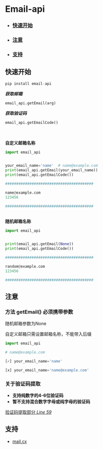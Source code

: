 # Email-api

- ### [快速开始](#快速开始)

- ### [注意](#注意)
- ### [支持](#支持)


## 快速开始

```python
pip install email-api
```


***获取邮箱***
```python
email_api.getEmail(arg)
```
***获取验证码***
```python
email_api.getEmailCode()
```

\
\
**自定义邮箱名称**
```python
import email_api


your_email_name='name'  # name@example.com
print(email_api.getEmail(your_email_name))
print(email_api.getEmailCode())

########################################

name@example.com
123456

########################################
```

\
**随机邮箱名称**
```python
import email_api


print(email_api.getEmail(None))
print(email_api.getEmailCode())

########################################

random@example.com
123456

########################################
```


## 注意
### 方法 getEmail() 必须携带参数
随机邮箱参数为None

自定义邮箱只需设置邮箱名称，不能带入后缀

```python
import email_api

# name@example.com

[✓] your_email_name='name' 

[x] your_email_name='name@example.com'
```

### 关于验证码提取
* **支持纯数字的4-6位验证码**
* **暂不支持混合数字字母或纯字母的验证码**

[验证码提取部分 *Line 59* ](email_api/emailapi.py/) 

## 支持
* [mail.cx](https://mail.cx/#/)


